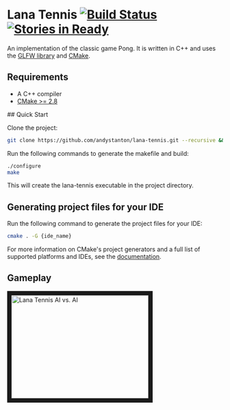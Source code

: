 # Lana Tennis [![Build Status](https://travis-ci.org/andystanton/lana-tennis.svg?branch=master)](https://travis-ci.org/andystanton/lana-tennis) [![Stories in Ready](https://badge.waffle.io/andystanton/lana-tennis.png?label=ready&title=Ready)](https://waffle.io/andystanton/lana-tennis)

An implementation of the classic game Pong. It is written in C++ and uses the [GLFW library](http://www.glfw.org) and [CMake](http://www.cmake.org/).

## Requirements

* A C++ compiler
* [CMake >= 2.8](http://www.cmake.org/cmake/resources/software.html)

## Quick Start

Clone the project:

```sh
git clone https://github.com/andystanton/lana-tennis.git --recursive && cd lana-tennis
```

Run the following commands to generate the makefile and build:

```sh
./configure
make
```

This will create the lana-tennis executable in the project directory.

## Generating project files for your IDE

Run the following command to generate the project files for your IDE:

```sh
cmake . -G {ide_name}
```

For more information on CMake's project generators and a full list of supported platforms and IDEs, see the [documentation](http://www.cmake.org/Wiki/CMake_Generator_Specific_Information).


## Gameplay

<a href="http://www.youtube.com/watch?feature=player_embedded&v=78twd4Xdnxc
" target="_blank"><img src="http://img.youtube.com/vi/78twd4Xdnxc/0.jpg" 
alt="Lana Tennis AI vs. AI" width="320" height="240" border="10" /></a>

